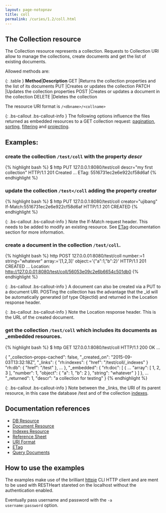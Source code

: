 ```yaml
---
layout: page-notopnav
title: coll
permalink: /curies/1.2/coll.html
---
```


## The Collection resource

The Collection resource represents a collection.
Requests to Collection URI allow to manage the collections, create documents and get the list of existing documents.

Allowed methods are:

{: .table }
**Method**|**Description**
GET	|Returns the collection properties and the list of its documents
PUT	|Creates or updates the collection
PATCH	|Updates the collection properties
POST	|Creates or updates a document in the collection
DELETE	|Deletes the collection

The resource URI format is <code>/&lt;dbname&gt;/&lt;collname&gt;</code>

{: .bs-callout .bs-callout-info }
The following options influence the files returned as embedded resources to a GET collection request: [pagination](paging.html), [sorting](sort.html), [filtering](filter.html) and [projecting](keys.html).

## Examples:

### create the collection <code>/test/coll</code> with the property *descr*

{% highlight bash %}
$ http PUT 127.0.0.1:8080/test/coll descr="my first collection"
HTTP/1.1 201 Created
...
ETag: 5516731ec2e6e922cf58d6af
{% endhighlight %}

### update the collection <code>/test</coll</code> adding the property *creator*

{% highlight bash %}
$ http PUT 127.0.0.1:8080/test/coll creator="ujibang" If-Match:5516731ec2e6e922cf58d6af
HTTP/1.1 201 CREATED
{% endhighlight %}

{: .bs-callout .bs-callout-info }
Note the If-Match request header. This needs to be added to modify an existing resource. 
See [ETag](https://softinstigate.atlassian.net/wiki/x/hICM) documentation section for more information.

### create a document in the collection <code>/test/coll</code>.

{% highlight bash %}
http POST 127.0.0.01:8080/test/coll number:=1 string="whatever" array:='[1,2,3]' object:='{"a":1,"b":2}'
HTTP/1.1 201 CREATED
...
Location: http://127.0.0.01:8080/test/coll/56053e09c2e6b6654c501db0
{% endhighlight %}

{: .bs-callout .bs-callout-info }
A document can also be created via a PUT to a document URI. POSTing the collection has the
advantage that the  _id will be automatically generated (of type ObjectId) and returned in the Location response header.

{: .bs-callout .bs-callout-info }
Note the Location response header. This is the URL of the created document.

### get the collection <code>/test/coll</code> which includes its documents as _embedded resources.

{% highlight bash %}
$ http GET 127.0.0.1:8080/test/coll
HTTP/1.1 200 OK
...

{
    "_collection-props-cached": false, 
    "_created_on": "2015-09-03T13:32:18Z", 
    "_links": {
        "rh:indexes": {
            "href": "/test/coll/_indexes"
        }
        "rh:db": {
            "href": "/test"
        },
        ...
    },
    "_embedded": {
        "rh:doc": [
            {
                ...
                "array": [
                    1, 
                    2, 
                    3
                ], 
                "number": 1, 
                "object": {
                    "a": 1, 
                    "b": 2
                }, 
                "string": "whatever"
            }
        ]
    }, 
    ...
    "_returned": 1, 
    "descr": "a collection for testing"
}
{% endhighlight %}

{: .bs-callout .bs-callout-info }
Note between the _links, the URI of its parent resource, in this case the database /test and of the collection [indexes](indexes.html).

## Documentation references

* [DB Resource](db.html)
* [Document Resource](document.html)
* [Indexes Resource](indexes.html)
* <a href="https://softinstigate.atlassian.net/wiki/x/SoCM" target="_blank">Reference Sheet</a>
* <a href="https://softinstigate.atlassian.net/wiki/x/ToCM" target="_blank">URI Format</a>
* <a href="https://softinstigate.atlassian.net/wiki/x/hICM" target="_blank">ETag</a>
* <a href="https://softinstigate.atlassian.net/wiki/x/XACk" target="_blank">Query Documents</a>

## How to use the examples
The examples make use of the brilliant [httpie](https://github.com/jkbrzt/httpie) CLI HTTP client and are ment to be used with RESTHeart stareted on the localhost without the authentication enabled.

Eventually pass username and password with the <code>-a username:password</code> option.